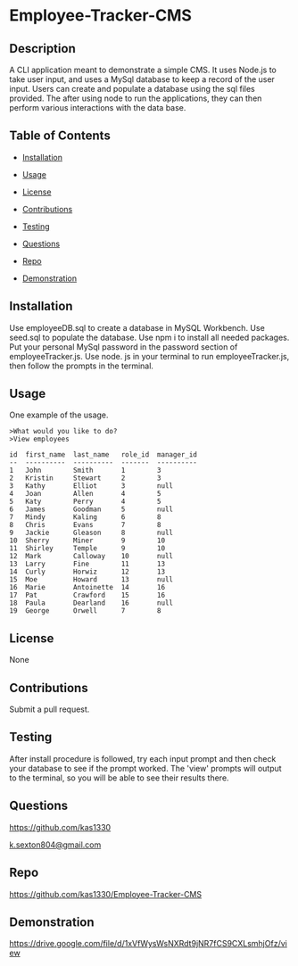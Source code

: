 # Employee-Tracker-CMS

## Description
  
 A CLI application meant to demonstrate a simple CMS. It uses Node.js to take user input, and uses a MySql database to keep a record of the user input. Users can create and populate a database using the sql files provided. The after using node to run the applications, they can then perform various interactions with the data base. 
  
## Table of Contents


- [Installation](https://github.com/kas1330/Employee-Tracker-CMS#installation)


- [Usage](https://github.com/kas1330/Employee-Tracker-CMS#usage)


- [License](https://github.com/kas1330/Employee-Tracker-CMS#license)


- [Contributions](https://github.com/kas1330/Employee-Tracker-CMS#contributions)


- [Testing](https://github.com/kas1330/Employee-Tracker-CMS#testing)


- [Questions](https://github.com/kas1330/Employee-Tracker-CMS#questions)

- [Repo](https://github.com/kas1330/Employee-Tracker-CMS#repo)


- [Demonstration](https://github.com/kas1330/Employee-Tracker-CMS#demonstration)

## Installation

 Use employeeDB.sql to create a database in MySQL Workbench. Use seed.sql to populate the database. Use npm i to install all needed packages. Put your personal MySql password in the password section of employeeTracker.js. Use node. js in your terminal to run employeeTracker.js, then follow the prompts in the terminal.

## Usage

One example of the usage.
``` 
>What would you like to do? 
>View employees

id  first_name  last_name   role_id  manager_id
--  ----------  ----------  -------  ----------
1   John        Smith       1        3
2   Kristin     Stewart     2        3
3   Kathy       Elliot      3        null
4   Joan        Allen       4        5
5   Katy        Perry       4        5
6   James       Goodman     5        null
7   Mindy       Kaling      6        8
8   Chris       Evans       7        8
9   Jackie      Gleason     8        null
10  Sherry      Miner       9        10
11  Shirley     Temple      9        10
12  Mark        Calloway    10       null
13  Larry       Fine        11       13
14  Curly       Horwiz      12       13
15  Moe         Howard      13       null
16  Marie       Antoinette  14       16
17  Pat         Crawford    15       16
18  Paula       Dearland    16       null
19  George      Orwell      7        8 
```
## License

 None

## Contributions

 Submit a pull request.

## Testing

After install procedure is followed, try each input prompt and then check your database to see if the prompt worked. The 'view' prompts will output to the terminal, so you will be able to see their results there.

## Questions

 https://github.com/kas1330

 k.sexton804@gmail.com

 ## Repo

 https://github.com/kas1330/Employee-Tracker-CMS

 
## Demonstration

https://drive.google.com/file/d/1xVfWysWsNXRdt9jNR7fCS9CXLsmhjOfz/view
